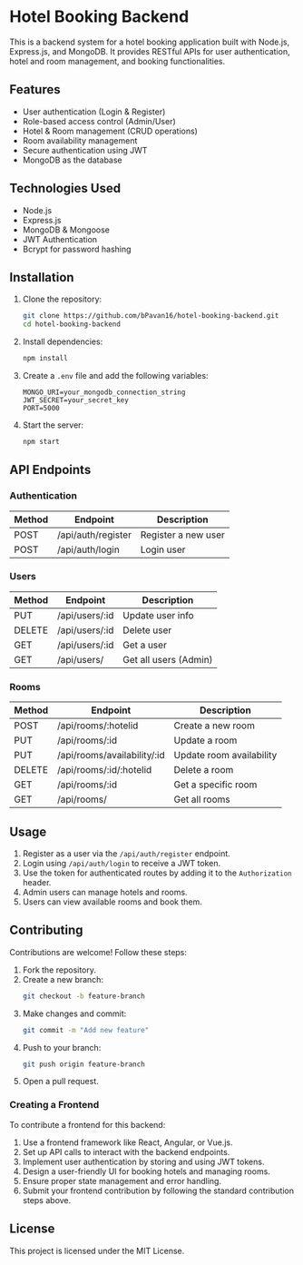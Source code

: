 # Hotel Booking Backend

This is a backend system for a hotel booking application built with Node.js, Express.js, and MongoDB. It provides RESTful APIs for user authentication, hotel and room management, and booking functionalities.

## Features

- User authentication (Login & Register)
- Role-based access control (Admin/User)
- Hotel & Room management (CRUD operations)
- Room availability management
- Secure authentication using JWT
- MongoDB as the database

## Technologies Used

- Node.js
- Express.js
- MongoDB & Mongoose
- JWT Authentication
- Bcrypt for password hashing

## Installation

1. Clone the repository:
   ```sh
   git clone https://github.com/bPavan16/hotel-booking-backend.git
   cd hotel-booking-backend
   ```
2. Install dependencies:
   ```sh
   npm install
   ```
3. Create a `.env` file and add the following variables:
   ```env
   MONGO_URI=your_mongodb_connection_string
   JWT_SECRET=your_secret_key
   PORT=5000
   ```
4. Start the server:
   ```sh
   npm start
   ```

## API Endpoints

### Authentication
| Method | Endpoint    | Description          |
|--------|------------|----------------------|
| POST   | /api/auth/register | Register a new user |
| POST   | /api/auth/login    | Login user          |

### Users
| Method | Endpoint    | Description         |
|--------|------------|---------------------|
| PUT    | /api/users/:id | Update user info   |
| DELETE | /api/users/:id | Delete user        |
| GET    | /api/users/:id | Get a user         |
| GET    | /api/users/  | Get all users (Admin) |

### Rooms
| Method | Endpoint    | Description        |
|--------|------------|--------------------|
| POST   | /api/rooms/:hotelid | Create a new room |
| PUT    | /api/rooms/:id      | Update a room     |
| PUT    | /api/rooms/availability/:id | Update room availability |
| DELETE | /api/rooms/:id/:hotelid | Delete a room |
| GET    | /api/rooms/:id      | Get a specific room |
| GET    | /api/rooms/         | Get all rooms |

## Usage

1. Register as a user via the `/api/auth/register` endpoint.
2. Login using `/api/auth/login` to receive a JWT token.
3. Use the token for authenticated routes by adding it to the `Authorization` header.
4. Admin users can manage hotels and rooms.
5. Users can view available rooms and book them.

## Contributing

Contributions are welcome! Follow these steps:

1. Fork the repository.
2. Create a new branch:
   ```sh
   git checkout -b feature-branch
   ```
3. Make changes and commit:
   ```sh
   git commit -m "Add new feature"
   ```
4. Push to your branch:
   ```sh
   git push origin feature-branch
   ```
5. Open a pull request.

### Creating a Frontend

To contribute a frontend for this backend:

1. Use a frontend framework like React, Angular, or Vue.js.
2. Set up API calls to interact with the backend endpoints.
3. Implement user authentication by storing and using JWT tokens.
4. Design a user-friendly UI for booking hotels and managing rooms.
5. Ensure proper state management and error handling.
6. Submit your frontend contribution by following the standard contribution steps above.

## License

This project is licensed under the MIT License.

